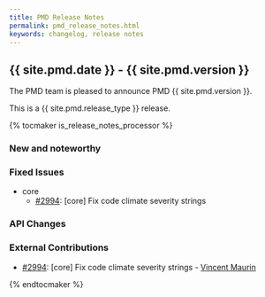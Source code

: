 ```yaml
---
title: PMD Release Notes
permalink: pmd_release_notes.html
keywords: changelog, release notes
---
```


## {{ site.pmd.date }} - {{ site.pmd.version }}

The PMD team is pleased to announce PMD {{ site.pmd.version }}.

This is a {{ site.pmd.release_type }} release.

{% tocmaker is_release_notes_processor %}

### New and noteworthy

### Fixed Issues

*   core
    *   [#2994](https://github.com/pmd/pmd/pull/2994): \[core] Fix code climate severity strings

### API Changes

### External Contributions

*   [#2994](https://github.com/pmd/pmd/pull/2994): \[core] Fix code climate severity strings - [Vincent Maurin](https://github.com/vmaurin)

{% endtocmaker %}

